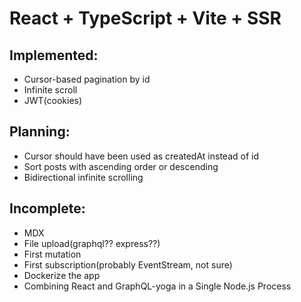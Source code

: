 # React + TypeScript + Vite + SSR

## Implemented:
- Cursor-based pagination by id
- Infinite scroll
- JWT(cookies)

## Planning:
- Cursor should have been used as createdAt instead of id
- Sort posts with ascending order or descending
- Bidirectional infinite scrolling

## Incomplete:
- MDX
- File upload(graphql?? express??)
- First mutation
- First subscription(probably EventStream, not sure)
- Dockerize the app
- Combining React and GraphQL-yoga in a Single Node.js Process

<!-- This template provides a minimal setup to get React working in Vite with HMR and some ESLint rules. -->
<!---->
<!-- Currently, two official plugins are available: -->
<!---->
<!-- - [@vitejs/plugin-react](https://github.com/vitejs/vite-plugin-react/blob/main/packages/plugin-react/README.md) uses [Babel](https://babeljs.io/) for Fast Refresh -->
<!-- - [@vitejs/plugin-react-swc](https://github.com/vitejs/vite-plugin-react-swc) uses [SWC](https://swc.rs/) for Fast Refresh -->
<!---->
<!-- ## Expanding the ESLint configuration -->
<!---->
<!-- If you are developing a production application, we recommend updating the configuration to enable type aware lint rules: -->
<!---->
<!-- - Configure the top-level `parserOptions` property like this: -->
<!---->
<!-- ```js -->
<!-- export default { -->
<!--   // other rules... -->
<!--   parserOptions: { -->
<!--     ecmaVersion: 'latest', -->
<!--     sourceType: 'module', -->
<!--     project: ['./tsconfig.json', './tsconfig.node.json'], -->
<!--     tsconfigRootDir: __dirname, -->
<!--   }, -->
<!-- } -->
<!-- ``` -->
<!---->
<!-- - Replace `plugin:@typescript-eslint/recommended` to `plugin:@typescript-eslint/recommended-type-checked` or `plugin:@typescript-eslint/strict-type-checked` -->
<!-- - Optionally add `plugin:@typescript-eslint/stylistic-type-checked` -->
<!-- - Install [eslint-plugin-react](https://github.com/jsx-eslint/eslint-plugin-react) and add `plugin:react/recommended` & `plugin:react/jsx-runtime` to the `extends` list -->
